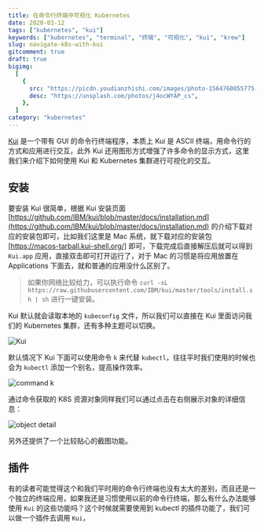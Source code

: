 ```yaml
---
title: 在命令行终端中可视化 Kubernetes
date: 2020-03-12
tags: ["kubernetes", "kui"]
keywords: ["kubernetes", "terminal", "终端", "可视化", "kui", "krew"]
slug: navigate-k8s-with-kui
gitcomment: true
draft: true
bigimg:
  [
    {
      src: "https://picdn.youdianzhishi.com/images/photo-1564760055775-d63b17a55c44.jpeg",
      desc: "https://unsplash.com/photos/j4ocWYAP_cs",
    },
  ]
category: "kubernetes"
---
```


[Kui](https://github.com/IBM/kui) 是一个带有 GUI 的命令行终端程序，本质上 Kui 是 ASCII 终端，用命令行的方式和应用进行交互，此外 Kui 还用图形方式增强了许多命令的显示方式，这里我们来介绍下如何使用 Kui 和 Kubernetes 集群进行可视化的交互。

## 安装

要安装 Kui 很简单，根据 Kui 安装页面 [https://github.com/IBM/kui/blob/master/docs/installation.md](https://github.com/IBM/kui/blob/master/docs/installation.md) 的介绍下载对应的安装包即可，比如我们这里是 Mac 系统，就下载对应的安装包 [https://macos-tarball.kui-shell.org/] 即可，下载完成后直接解压后就可以得到 `Kui.app` 应用，直接双击即可打开运行了，对于 Mac 的习惯是将应用放置在 Applications 下面去，就和普通的应用没什么区别了。

> 如果你网络比较给力，可以执行命令 `curl -sL https://raw.githubusercontent.com/IBM/kui/master/tools/install.sh | sh` 进行一键安装。

Kui 默认就会读取本地的 `kubeconfig` 文件，所以我们可以直接在 Kui 里面访问我们的 Kubernetes 集群，还有多种主题可以切换。

![Kui](https://picdn.youdianzhishi.com/images/20200312170004.png)

默认情况下 Kui 下面可以使用命令 `k` 来代替 `kubectl`，往往平时我们使用的时候也会为 `kubectl` 添加一个别名，提高操作效率。

![command k](https://picdn.youdianzhishi.com/images/20200312170300.png)

通过命令获取的 K8S 资源对象同样我们可以通过点击在右侧展示对象的详细信息：

![object detail](https://picdn.youdianzhishi.com/images/20200312170637.png)

另外还提供了一个比较贴心的截图功能。

## 插件

有的读者可能觉得这个和我们平时用的命令行终端也没有太大的差别，而且还是一个独立的终端应用，如果我还是习惯使用以前的命令行终端，那么有什么办法能够使用 `Kui` 的这些功能吗？这个时候就需要使用到 kubectl 的插件功能了，我们可以做一个插件去调用 `Kui`，
